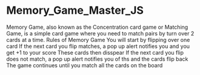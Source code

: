 # Memory_Game_Master_JS
Memory Game, also known as the Concentration card game or Matching Game, is a simple card game where you need to match pairs by turn over 2 cards at a time.
Rules of Memory Game
You will start by flipping over one card
If the next card you flip matches, a pop up alert notifies you and you get +1 to your score
These cards then disspear
If the next card you flip does not match, a pop up alert notifies you of ths and the cards flip back
The game continues until you match all the cards on the board
